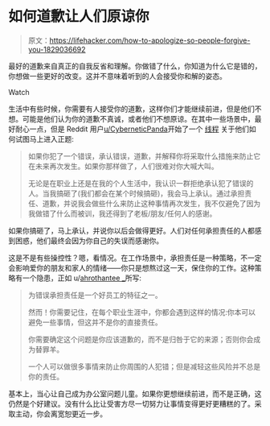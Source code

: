 # 如何道歉让人们原谅你

> 原文：<https://lifehacker.com/how-to-apologize-so-people-forgive-you-1829036692>

最好的道歉来自真正的自我反省和理解。你做错了什么，你知道为什么它是错的，你想做一些更好的改变。这并不意味着听到的人会接受你和解的姿态。

Watch

生活中有些时候，你需要有人接受你的道歉，这样你们才能继续前进，但是他们不想。可能是他们认为你的道歉不真诚，或者他们不想原谅。在其中一些场景中，最好耐心一点，但是 Reddit 用户[u/CyberneticPanda](https://www.reddit.com/user/CyberneticPanda)开始了一个 [线程](https://www.reddit.com/r/LifeProTips/comments/9fb7hi/lpt_if_you_make_a_mistake_admit_to_the_mistake/) 关于他们如何试图马上进入正题:

> 如果你犯了一个错误，承认错误，道歉，并解释你将采取什么措施来防止它在未来再次发生。如果你那样做了，人们很难对你大喊大叫。
> 
> 无论是在职业上还是在我的个人生活中，我认识一群拒绝承认犯了错误的人。当我搞砸了(我们都会在某个时候搞砸)，我会马上承认。通过承担责任、道歉，并说我会做些什么来防止这种事情再次发生，我不仅避免了因为我做错了什么而被训，我还得到了老板/朋友/任何人的感谢。

如果你搞砸了，马上承认，并说你以后会做得更好。人们对任何承担责任的人都感到困惑，他们最终会因为你自己的失误而感谢你。

这是不是有些操控性？嗯，看情况。在工作场景中，承担责任是一种策略，不一定会影响爱你的朋友和家人的情绪——你只是想熬过这一天，保住你的工作。这种策略有一个隐患，正如 u/[ahrothantee _](https://www.reddit.com/user/Ahrotahntee_)所写:

> 为错误承担责任是一个好员工的特征之一。
> 
> 然而！你需要记住，在每个职业生涯中，你都会遇到这样的情况:你本可以避免一些事情，但这并不是你的直接责任。
> 
> 你需要确定这个问题是你应该道歉的，而不是归咎于它的来源；否则你会成为替罪羊。
> 
> 一个人可以做很多事情来防止你周围的人犯错；但是减轻这些风险并不总是你的责任。

基本上，当心让自己成为办公室问题儿童。如果你更想继续前进，而不是正确，这仍然是个好建议。没有什么比让受害方尽一切努力让事情变得更好更糟糕的了。采取主动，你会离宽恕更近一步。